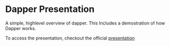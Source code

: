 # Dapper Presentation
A simple, highlevel overview of dapper. This Includes a demostration of how Dapper works.

To access the presentation, checkout the official [presentation](https://detailedghost.github.io/)
